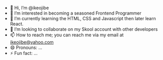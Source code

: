 - 👋 Hi, I’m @ikeojibe
- 👀 I’m interested in becoming a seasoned Frontend Programmer
- 🌱 I’m currently learning the HTML, CSS and Javascript then later learn React.
- 💞️ I’m looking to collaborate on my Skool account with other developers
- 📫 How to reach me; you can reach me via my email at ikeojibe@yahoo.com
- 😄 Pronouns: ...
- ⚡ Fun fact: ...

<!---
ikeojibe/ikeojibe is a ✨ special ✨ repository because its `README.md` (this file) appears on your GitHub profile.
You can click the Preview link to take a look at your changes.
--->
